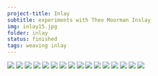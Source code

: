 ```yaml
---
project-title: Inlay
subtitle: experiments with Theo Moorman Inslay
img: inlay15.jpg
folder: inlay
status: finished
tags: weaving inlay
---
```

<section id="photos">
<img src="inlay-yarn.jpg" />
<img src="inlay1.jpg" />
<img src="inlay2.jpg" />
<img src="inlay3.jpg" />
<img src="inlay4.jpg" />
<img src="inlay5.jpg" />
<img src="inlay6.jpg" />
<img src="inlay7.jpg" />
<img src="inlay8.jpg" />
<img src="inlay9.jpg" />
<img src="inlay10.jpg" />
<img src="inlay11.jpg" />
<img src="inlay12.jpg" />
<img src="inlay13.jpg" />
<img src="inlay14.jpg" />
<img src="inlay15.jpg" />
</section><!-- /#photos -->
